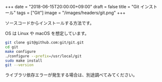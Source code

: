 +++
date = "2018-06-15T20:00:00+09:00"
draft = false
title = "Git インストール"
tags = ["Git"]
image = "/images/headers/git.png"
+++

ソースコードからインストールする方法です。

OS は Linux や macOS を想定しています。

```install-git.sh
git clone git@github.com:git/git.git
cd git
make configure
./configure --prefix=/usr/local/git
sudo make install
git --version
```

ライブラリ依存エラーが発生する場合は、別途調べてみてください。
